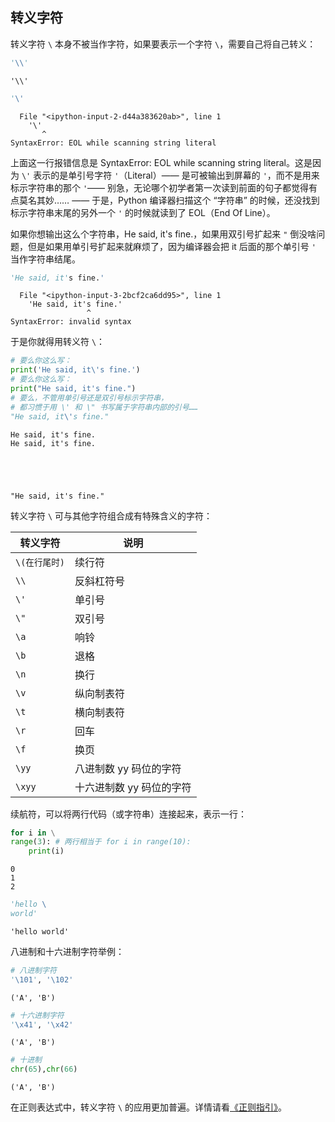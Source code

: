## 转义字符

转义字符 `\` 本身不被当作字符，如果要表示一个字符 `\`，需要自己将自己转义：


```python
'\\'
```




    '\\'




```python
'\'
```


      File "<ipython-input-2-d44a383620ab>", line 1
        '\'
           ^
    SyntaxError: EOL while scanning string literal
    


上面这一行报错信息是 SyntaxError: EOL while scanning string literal。这是因为 `\'` 表示的是单引号字符 `'`（Literal）—— 是可被输出到屏幕的 `'`，而不是用来标示字符串的那个 `'`—— 别急，无论哪个初学者第一次读到前面的句子都觉得有点莫名其妙…… —— 于是，Python 编译器扫描这个 “字符串” 的时候，还没找到标示字符串末尾的另外一个 `'` 的时候就读到了 EOL（End Of Line）。

如果你想输出这么个字符串，He said, it's fine.，如果用双引号扩起来 `"` 倒没啥问题，但是如果用单引号扩起来就麻烦了，因为编译器会把 it 后面的那个单引号 `'` 当作字符串结尾。


```python
'He said, it's fine.'
```


      File "<ipython-input-3-2bcf2ca6dd95>", line 1
        'He said, it's fine.'
                     ^
    SyntaxError: invalid syntax
    


于是你就得用转义符 `\`：


```python
# 要么你这么写：
print('He said, it\'s fine.')
# 要么你这么写：
print("He said, it's fine.")
# 要么，不管用单引号还是双引号标示字符串，
# 都习惯于用 \' 和 \" 书写属于字符串内部的引号……
"He said, it\'s fine."
```

    He said, it's fine.
    He said, it's fine.
    




    "He said, it's fine."



转义字符 `\` 可与其他字符组合成有特殊含义的字符：

| 转义字符 | 说明                   |
| ----------- | ------------------------ |
| `\(在行尾时)` | 续行符                |
| `\\`          | 反斜杠符号          |
| `\'`          | 单引号                |
| `\"`          | 双引号                |
| `\a`          | 响铃                   |
| `\b`          | 退格                   |
| `\n`          | 换行                   |
| `\v`          | 纵向制表符          |
| `\t`          | 横向制表符          |
| `\r`          | 回车                   |
| `\f`          | 换页                   |
| `\yy`         | 八进制数 yy 码位的字符 |
| `\xyy`        | 十六进制数 yy 码位的字符 |

续航符，可以将两行代码（或字符串）连接起来，表示一行：


```python
for i in \
range(3): # 两行相当于 for i in range(10):
    print(i)
```

    0
    1
    2
    


```python
'hello \
world'
```




    'hello world'



八进制和十六进制字符举例：


```python
# 八进制字符
'\101', '\102'
```




    ('A', 'B')




```python
# 十六进制字符
'\x41', '\x42'
```




    ('A', 'B')




```python
# 十进制
chr(65),chr(66)
```




    ('A', 'B')



在正则表达式中，转义字符 `\` 的应用更加普遍。详情请看[《正则指引》](https://xue.cn/hub/app/books/21)。
